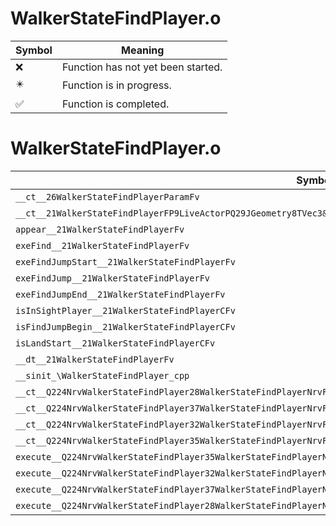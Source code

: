 # WalkerStateFindPlayer.o
| Symbol | Meaning 
| ------------- | ------------- 
| :x: | Function has not yet been started. 
| :eight_pointed_black_star: | Function is in progress. 
| :white_check_mark: | Function is completed. 


# WalkerStateFindPlayer.o
| Symbol | Decompiled? |
| ------------- | ------------- |
| `__ct__26WalkerStateFindPlayerParamFv` | :x: |
| `__ct__21WalkerStateFindPlayerFP9LiveActorPQ29JGeometry8TVec3&lt;f&gt;P16WalkerStateParamP26WalkerStateFindPlayerParam` | :x: |
| `appear__21WalkerStateFindPlayerFv` | :x: |
| `exeFind__21WalkerStateFindPlayerFv` | :x: |
| `exeFindJumpStart__21WalkerStateFindPlayerFv` | :x: |
| `exeFindJump__21WalkerStateFindPlayerFv` | :x: |
| `exeFindJumpEnd__21WalkerStateFindPlayerFv` | :x: |
| `isInSightPlayer__21WalkerStateFindPlayerCFv` | :x: |
| `isFindJumpBegin__21WalkerStateFindPlayerCFv` | :x: |
| `isLandStart__21WalkerStateFindPlayerCFv` | :x: |
| `__dt__21WalkerStateFindPlayerFv` | :x: |
| `__sinit_\WalkerStateFindPlayer_cpp` | :x: |
| `__ct__Q224NrvWalkerStateFindPlayer28WalkerStateFindPlayerNrvFindFv` | :x: |
| `__ct__Q224NrvWalkerStateFindPlayer37WalkerStateFindPlayerNrvFindJumpStartFv` | :x: |
| `__ct__Q224NrvWalkerStateFindPlayer32WalkerStateFindPlayerNrvFindJumpFv` | :x: |
| `__ct__Q224NrvWalkerStateFindPlayer35WalkerStateFindPlayerNrvFindJumpEndFv` | :x: |
| `execute__Q224NrvWalkerStateFindPlayer35WalkerStateFindPlayerNrvFindJumpEndCFP5Spine` | :x: |
| `execute__Q224NrvWalkerStateFindPlayer32WalkerStateFindPlayerNrvFindJumpCFP5Spine` | :x: |
| `execute__Q224NrvWalkerStateFindPlayer37WalkerStateFindPlayerNrvFindJumpStartCFP5Spine` | :x: |
| `execute__Q224NrvWalkerStateFindPlayer28WalkerStateFindPlayerNrvFindCFP5Spine` | :x: |
